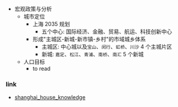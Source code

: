 * 宏观政策与分析
  * 城市定位
    * 上海 2035 规划
      * 五个中心: 国际经济、金融、贸易、航运、科技创新中心
    * 形成"主城区-新城-新市镇-乡村"的市域城乡体系
      * 主城区: 中心城以及`宝山`、`闵行`、`虹桥`、`川沙` 4 个主城片区
      * 新城: `嘉定`、`松江`、`青浦`、`南桥`、`南汇` 5 个新城
  * 人口目标
    * to read
### link

* [shanghai_house_knowledge](https://github.com/ayuer/shanghai_house_knowledge)